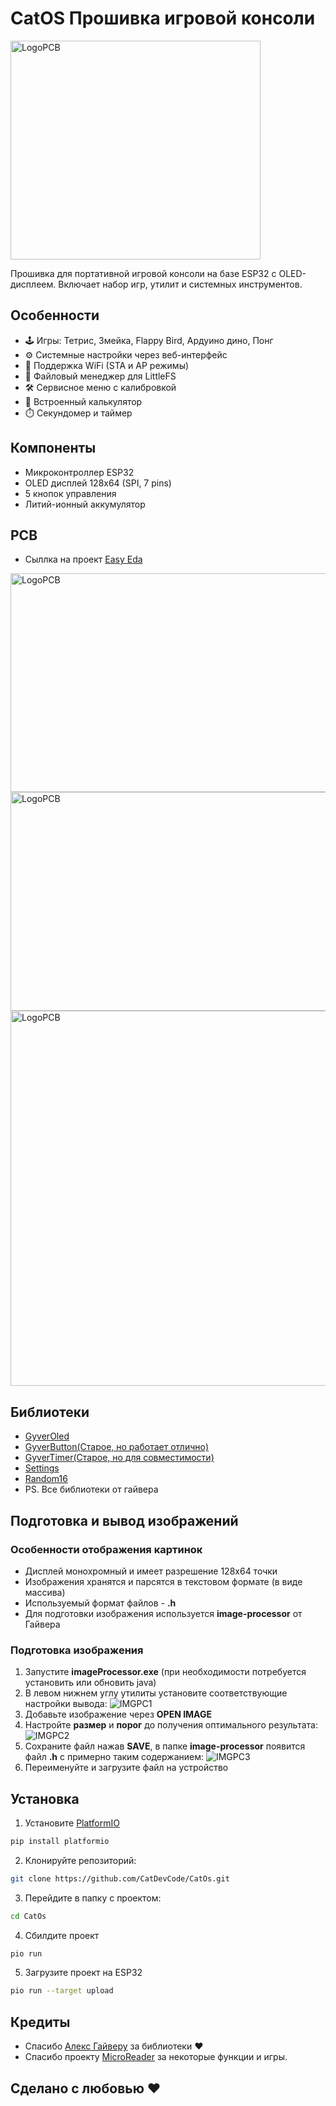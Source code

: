 # CatOS Прошивка игровой консоли

<img src="assets/logo.jpg" width="400" height="350" alt="LogoPCB">

Прошивка для портативной игровой консоли на базе ESP32 с OLED-дисплеем. Включает набор игр, утилит и системных инструментов.

## Особенности
- 🕹️ Игры: Тетрис, Змейка, Flappy Bird, Ардуино дино, Понг
- ⚙️ Системные настройки через веб-интерфейс
- 📶 Поддержка WiFi (STA и AP режимы)
- 📖 Файловый менеджер для LittleFS
- 🛠️ Сервисное меню с калибровкой
- 🧮 Встроенный калькулятор
- ⏱️ Секундомер и таймер

## Компоненты
- Микроконтроллер ESP32
- OLED дисплей 128x64 (SPI, 7 pins)
- 5 кнопок управления
- Литий-ионный аккумулятор

## PCB
- Сыллка на проект [Easy Eda](https://oshwlab.com/oleggator2013/catos_catdevcode)
<img src="assets/pcb1.jpg" width="600" height="350" alt="LogoPCB">
<img src="assets/pcb2.jpg" width="600" height="350" alt="LogoPCB">
<img src="assets/pcb_with_components.jpg" width="600" height="600" alt="LogoPCB">


## Библиотеки
- [GyverOled](https://github.com/GyverLibs/GyverOLED/)
- [GyverButton(Старое, но работает отлично)](https://github.com/GyverLibs/GyverButton)
- [GyverTimer(Старое, но для совместимости)](https://github.com/GyverLibs/GyverTimer)
- [Settings](https://github.com/GyverLibs/Settings)
- [Random16](https://github.com/GyverLibs/Random16)
- PS. Все библиотеки от гайвера

## <a id="images">Подготовка и вывод изображений</a>
### Особенности отображения картинок
- Дисплей монохромный и имеет разрешение 128х64 точки
- Изображения хранятся и парсятся в текстовом формате (в виде массива)
- Используемый формат файлов - **.h**
- Для подготовки изображения используется **image-processor** от Гайвера
### Подготовка изображения
1. Запустите **imageProcessor.exe** (при необходимости потребуется установить или обновить java)
2. В левом нижнем углу утилиты установите соответствующие настройки вывода:
![IMGPC1](https://github.com/Nich1con/microReader/blob/main/manual/imgProcSettings.png)
3. Добавьте изображение через **OPEN IMAGE**
4. Настройте **размер** и **порог** до получения оптимального результата: 
![IMGPC2](https://github.com/Nich1con/microReader/blob/main/manual/imgProc.png)
5. Сохраните файл нажав **SAVE**, в папке **image-processor** появится файл **.h** с примерно таким содержанием:
![IMGPC3](https://github.com/Nich1con/microReader/blob/main/manual/imgRes.png)
6. Переименуйте и загрузите файл на устройство

## Установка
1. Установите [PlatformIO](https://platformio.org/)
```bash
pip install platformio
```
2. Клонируйте репозиторий:
```bash
git clone https://github.com/CatDevCode/CatOs.git
```
3. Перейдите в папку с проектом:
```bash
cd CatOs
```
4. Сбилдите проект
```bash
pio run
```
5. Загрузите проект на ESP32
```bash
pio run --target upload 
```
## Кредиты
- Спасибо [Алекс Гайверу](https://github.com/GyverLibs/) за библиотеки ❤
- Спасибо проекту [MicroReader](https://github.com/Nich1con/microReader/) за некоторые функции и игры.
## Сделано с любовью ❤
